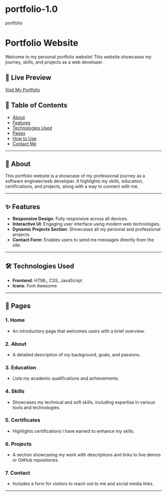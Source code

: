 # portfolio-1.0
portfolio
# Portfolio Website

Welcome to my personal portfolio website! This website showcases my journey, skills, and projects as a web developer.

## 🌟 Live Preview  
[Visit My Portfolio](<your-live-portfolio-link>)  

## 📑 Table of Contents  
- [About](#about)  
- [Features](#features)  
- [Technologies Used](#technologies-used)  
- [Pages](#pages)  
- [How to Use](#how-to-use)  
- [Contact Me](#contact-me)  

---

## 👤 About  
This portfolio website is a showcase of my professional journey as a software engineer/web developer. It highlights my skills, education, certifications, and projects, along with a way to connect with me.

---

## ✨ Features  
- **Responsive Design**: Fully responsive across all devices.  
- **Interactive UI**: Engaging user interface using modern web technologies.  
- **Dynamic Projects Section**: Showcases all my personal and professional projects.  
- **Contact Form**: Enables users to send me messages directly from the site.  

---

## 🛠️ Technologies Used  
- **Frontend**: HTML, CSS, JavaScript  
- **Icons**: Font Awesome  

---

## 📄 Pages  
### 1. **Home**  
   - An introductory page that welcomes users with a brief overview.  

### 2. **About**  
   - A detailed description of my background, goals, and passions.  

### 3. **Education**  
   - Lists my academic qualifications and achievements.  

### 4. **Skills**  
   - Showcases my technical and soft skills, including expertise in various tools and technologies.  

### 5. **Certificates**  
   - Highlights certifications I have earned to enhance my skills.  

### 6. **Projects**  
   - A section showcasing my work with descriptions and links to live demos or GitHub repositories.  

### 7. **Contact**  
   - Includes a form for visitors to reach out to me and social media links.

---


